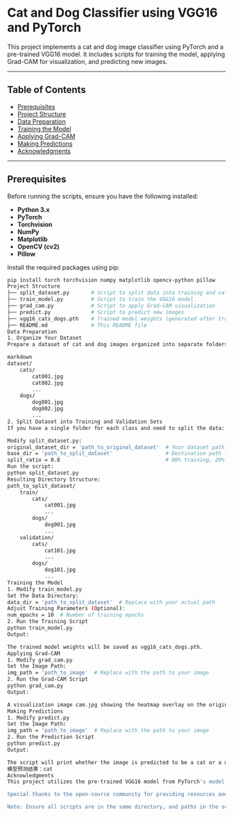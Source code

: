 # Cat and Dog Classifier using VGG16 and PyTorch

This project implements a cat and dog image classifier using PyTorch and a pre-trained VGG16 model. It includes scripts for training the model, applying Grad-CAM for visualization, and predicting new images.

---

## Table of Contents

- [Prerequisites](#prerequisites)
- [Project Structure](#project-structure)
- [Data Preparation](#data-preparation)
- [Training the Model](#training-the-model)
- [Applying Grad-CAM](#applying-grad-cam)
- [Making Predictions](#making-predictions)
- [Acknowledgments](#acknowledgments)

---

## Prerequisites

Before running the scripts, ensure you have the following installed:

- **Python 3.x**
- **PyTorch**
- **Torchvision**
- **NumPy**
- **Matplotlib**
- **OpenCV (cv2)**
- **Pillow**

Install the required packages using pip:

```bash
pip install torch torchvision numpy matplotlib opencv-python pillow
Project Structure
├── split_dataset.py       # Script to split data into training and validation sets
├── train_model.py         # Script to train the VGG16 model
├── grad_cam.py            # Script to apply Grad-CAM visualization
├── predict.py             # Script to predict new images
├── vgg16_cats_dogs.pth    # Trained model weights (generated after training)
├── README.md              # This README file
Data Preparation
1. Organize Your Dataset
Prepare a dataset of cat and dog images organized into separate folders:

markdown
dataset/
    cats/
        cat001.jpg
        cat002.jpg
        ...
    dogs/
        dog001.jpg
        dog002.jpg
        ...
2. Split Dataset into Training and Validation Sets
If you have a single folder for each class and need to split the data:

Modify split_dataset.py:
original_dataset_dir = 'path_to_original_dataset'  # Your dataset path
base_dir = 'path_to_split_dataset'                 # Destination path for split data
split_ratio = 0.8                                  # 80% training, 20% validation
Run the script:
python split_dataset.py
Resulting Directory Structure:
path_to_split_dataset/
    train/
        cats/
            cat001.jpg
            ...
        dogs/
            dog001.jpg
            ...
    validation/
        cats/
            cat101.jpg
            ...
        dogs/
            dog101.jpg
            ...
Training the Model
1. Modify train_model.py
Set the Data Directory:
data_dir = 'path_to_split_dataset'  # Replace with your actual path
Adjust Training Parameters (Optional):
num_epochs = 10  # Number of training epochs
2. Run the Training Script
python train_model.py
Output:

The trained model weights will be saved as vgg16_cats_dogs.pth.
Applying Grad-CAM
1. Modify grad_cam.py
Set the Image Path:
img_path = 'path_to_image'  # Replace with the path to your image
2. Run the Grad-CAM Script
python grad_cam.py
Output:

A visualization image cam.jpg showing the heatmap overlay on the original image.
Making Predictions
1. Modify predict.py
Set the Image Path:
img_path = 'path_to_image'  # Replace with the path to your image
2. Run the Prediction Script
python predict.py
Output:

The script will print whether the image is predicted to be a cat or a dog.
模型预测结果：cat
Acknowledgments
This project utilizes the pre-trained VGG16 model from PyTorch's model zoo.

Special thanks to the open-source community for providing resources and tools that make projects like this possible.

Note: Ensure all scripts are in the same directory, and paths in the scripts are correctly set to reflect your local file system. If you encounter any issues, please check that all dependencies are installed and that your data is correctly organized.

